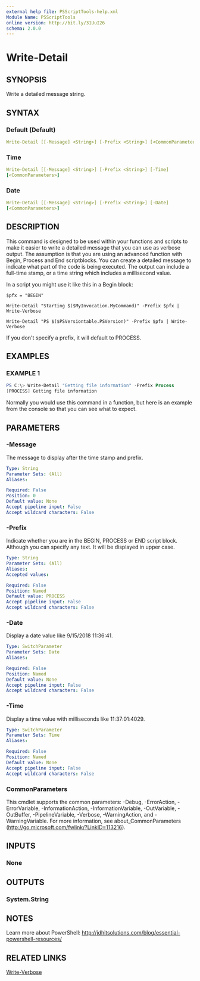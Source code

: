 ```yaml
---
external help file: PSScriptTools-help.xml
Module Name: PSScriptTools
online version: http://bit.ly/31UuI26
schema: 2.0.0
---
```


# Write-Detail

## SYNOPSIS

Write a detailed message string.

## SYNTAX

### Default (Default)

```yaml
Write-Detail [[-Message] <String>] [-Prefix <String>] [<CommonParameters>]
```

### Time

```yaml
Write-Detail [[-Message] <String>] [-Prefix <String>] [-Time]
[<CommonParameters>]
```

### Date

```yaml
Write-Detail [[-Message] <String>] [-Prefix <String>] [-Date]
[<CommonParameters>]
```

## DESCRIPTION

This command is designed to be used within your functions and scripts to make it easier to write a detailed message that you can use as verbose output. The assumption is that you are using an advanced function with Begin, Process and End scriptblocks. You can create a detailed message to indicate what part of the code is being executed. The output can include a full-time stamp, or a time string which includes a millisecond value.

In a script you might use it like this in a Begin block:

    $pfx = "BEGIN"

    Write-Detail "Starting $($MyInvocation.MyCommand)" -Prefix $pfx | Write-Verbose

    Write-Detail "PS $($PSVersiontable.PSVersion)" -Prefix $pfx | Write-Verbose

If you don't specify a prefix, it will default to PROCESS.

## EXAMPLES

### EXAMPLE 1

```powershell
PS C:\> Write-Detail "Getting file information" -Prefix Process
[PROCESS] Getting file information
```

Normally you would use this command in a function, but here is an example from the console so that you can see what to expect.

## PARAMETERS

### -Message

The message to display after the time stamp and prefix.

```yaml
Type: String
Parameter Sets: (All)
Aliases:

Required: False
Position: 0
Default value: None
Accept pipeline input: False
Accept wildcard characters: False
```

### -Prefix

Indicate whether you are in the BEGIN, PROCESS or END script block. Although you can specify any text. It will be displayed in upper case.

```yaml
Type: String
Parameter Sets: (All)
Aliases:
Accepted values:

Required: False
Position: Named
Default value: PROCESS
Accept pipeline input: False
Accept wildcard characters: False
```

### -Date

Display a date value like 9/15/2018 11:36:41.

```yaml
Type: SwitchParameter
Parameter Sets: Date
Aliases:

Required: False
Position: Named
Default value: None
Accept pipeline input: False
Accept wildcard characters: False
```

### -Time

Display a time value with milliseconds like 11:37:01:4029.

```yaml
Type: SwitchParameter
Parameter Sets: Time
Aliases:

Required: False
Position: Named
Default value: None
Accept pipeline input: False
Accept wildcard characters: False
```

### CommonParameters

This cmdlet supports the common parameters: -Debug, -ErrorAction, -ErrorVariable, -InformationAction, -InformationVariable, -OutVariable, -OutBuffer, -PipelineVariable, -Verbose, -WarningAction, and -WarningVariable. For more information, see about_CommonParameters (http://go.microsoft.com/fwlink/?LinkID=113216).

## INPUTS

### None

## OUTPUTS

### System.String

## NOTES

Learn more about PowerShell: http://jdhitsolutions.com/blog/essential-powershell-resources/

## RELATED LINKS

[Write-Verbose]()
